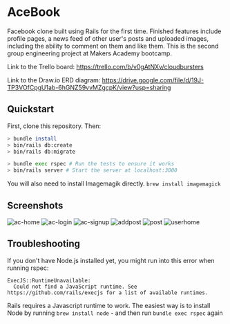 # AceBook
Facebook clone built using Rails for the first time. Finished features include profile pages, a news feed of other user's posts and uploaded images, including the ability to comment on them and like them.
This is the second group engineering project at Makers Academy bootcamp.

Link to the Trello board:
https://trello.com/b/v0gAtNXv/cloudbursters

Link to the Draw.io ERD diagram:
https://drive.google.com/file/d/19J-TP3VOfCpgU1ab-6hGNZ59vvMZgcpK/view?usp=sharing

## Quickstart

First, clone this repository. Then:

```bash
> bundle install
> bin/rails db:create
> bin/rails db:migrate

> bundle exec rspec # Run the tests to ensure it works
> bin/rails server # Start the server at localhost:3000
```
You will also need to install Imagemagik directly.
`brew install imagemagick`

## Screenshots

![ac-home](https://user-images.githubusercontent.com/81166702/156771756-148889ae-a68c-413d-8ac1-cb720e51757e.png)
![ac-login](https://user-images.githubusercontent.com/81166702/156771757-1f51f78a-32b1-4e66-8d7c-d7f740f2418f.png)
![ac-signup](https://user-images.githubusercontent.com/81166702/156771759-60b3294a-e18e-468b-ba7a-30714d2d8dd1.png)
![addpost](https://user-images.githubusercontent.com/81166702/156771760-50f25eaa-3523-40ed-8ac7-874a29ce39ae.png)
![post](https://user-images.githubusercontent.com/81166702/156771764-43711400-3687-4ccb-becf-6c9af02e28f2.png)
![userhome](https://user-images.githubusercontent.com/81166702/156771769-12e1185d-b304-48a0-aaf6-c7800c8b3f64.png)

## Troubleshooting

If you don't have Node.js installed yet, you might run into this error when running rspec:

```
ExecJS::RuntimeUnavailable:
  Could not find a JavaScript runtime. See https://github.com/rails/execjs for a list of available runtimes.
```

Rails requires a Javascript runtime to work. The easiest way is to install Node by running `brew install node` - and then run `bundle exec rspec` again

